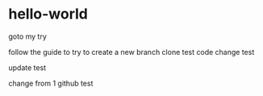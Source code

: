 # hello-world
goto
my try

follow the guide to try to create a new branch
clone test
code change test

update test

change from 1 github test





